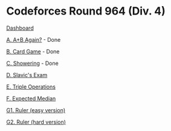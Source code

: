 # Codeforces Round 964 (Div. 4)

[Dashboard](https://codeforces.com/contest/1999)

[A. A+B Again?](https://codeforces.com/contest/1999/problem/A) - Done

[B. Card Game](https://codeforces.com/contest/1999/problem/B) - Done

[C. Showering](https://codeforces.com/contest/1999/problem/C) - Done

[D. Slavic's Exam](https://codeforces.com/contest/1999/problem/D)

[E. Triple Operations](https://codeforces.com/contest/1999/problem/E)

[F. Expected Median](https://codeforces.com/contest/1999/problem/F)

[G1. Ruler (easy version)](https://codeforces.com/contest/1999/problem/G1)

[G2. Ruler (hard version)](https://codeforces.com/contest/1999/problem/G2)
